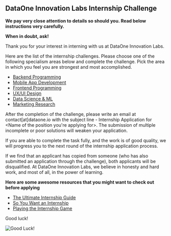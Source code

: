 ## DataOne Innovation Labs Internship Challenge 

**We pay very close attention to details so should you. Read below instructions very carefully.**

**When in doubt, ask!**

Thank you for your interest in interning with us at DataOne Innovation Labs. 

Here are the list of the internship challenges. Please choose one of the following specialism areas below and complete the challenge. Pick the area in which you feel you are strongest and most accomplished.

* [Backend Programming](https://github.com/dataoneio/Internship/blob/master/back-end-development-internship-task.md)
* [Mobile App Development](https://github.com/dataoneio/Internship/blob/master/Mobile%20Development%20Internship%20Task.md)
* [Frontend Programming](https://github.com/dataoneio/Internship/blob/master/front-end-development-internship-task.md)
* [UX/UI Design](https://github.com/dataoneio/Internship/blob/master/UI%20%26%20UX%20Designer%20Internship.md)
* [Data Science & ML](https://github.com/dataoneio/Internship/blob/master/Data-science%20%26%20ML%20Internship%20task.md)
* [Marketing Research](https://github.com/dataoneio/Internship/blob/master/marketing%20internship%20task.md)


After the completion of the challenge, please write an email at contact[at]dataone.io with the subject line - Internship Application for <Name of the position you're applying for>. The submission of multiple incomplete or poor solutions will weaken your application. 

If you are able to complete the task fully, and the work is of good quality, we will progress you to the next round of the internship application process.

If we find that an applicant has copied from someone (who has also submitted an application through the challenge), both applicants will be disqualified. At DataOne Innovation Labs, we believe in honesty and hard work, and most of all, in the power of learning.

**Here are some awesome resources that you might want to check out before applying**

- [The Ultimate Internship Guide](https://github.com/vicky002/TheUltimateInternshipGuide)
- [So You Want an Internship](https://github.com/codebytere/so-you-want-an-internship)
- [Playing the Internship Game](https://evykassirer.github.io/playing-the-internship-game/)

Good luck!

![Good Luck!](http://i.imgur.com/DHxjAeQ.jpg)
